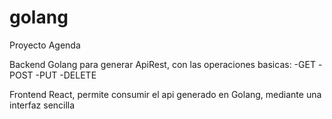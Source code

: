 # golang
Proyecto Agenda

Backend
Golang para generar ApiRest, con las operaciones basicas:
-GET
-POST
-PUT
-DELETE

Frontend
React, permite consumir el api generado en Golang, mediante una interfaz sencilla
